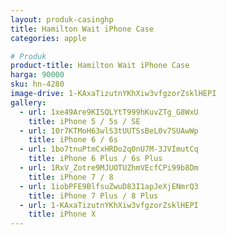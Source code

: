```yaml
---
layout: produk-casinghp
title: Hamilton Wait iPhone Case
categories: apple

# Produk
product-title: Hamilton Wait iPhone Case
harga: 90000
sku: hn-4280
image-drive: 1-KAxaTizutnYKhXiw3vfgzorZsklHEPI
gallery:
  - url: 1xe49Are9KISQLYtT999hKuvZTg_G8WxU
    title: iPhone 5 / 5s / SE
  - url: 10r7KTMoH63wlS3tUUTSsBeL0v7SUAwWp
    title: iPhone 6 / 6s
  - url: 1bo7tnuPtmCxHRDo2q0nU7M-3JVImutCq
    title: iPhone 6 Plus / 6s Plus
  - url: 1RxV_Zotre9MJUOTUZhmVEcfCPi99b8Dm
    title: iPhone 7 / 8
  - url: 1iobPFE9BlfsuZwuD83I1apJeXjENmrQ3
    title: iPhone 7 Plus / 8 Plus
  - url: 1-KAxaTizutnYKhXiw3vfgzorZsklHEPI
    title: iPhone X
---
```

